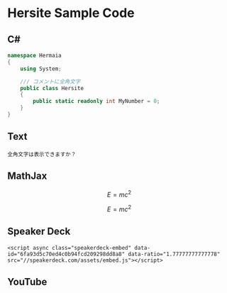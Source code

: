 # Hersite Sample Code

## C#

```csharp
namespace Hermaia
{
    using System;

    /// コメントに全角文字
    public class Hersite
    {
        public static readonly int MyNumber = 0;
    }
}
```

## Text

```text
全角文字は表示できますか？
```

## MathJax

```math
\begin{equation*}
    E = mc^2
\end{equation*}
```

```math
\begin{equation*}
    E = mc^2
\end{equation*}
```


## Speaker Deck

```embed
<script async class="speakerdeck-embed" data-id="6fa93d5c70ed4c0b94fcd209298dd8a8" data-ratio="1.77777777777778" src="//speakerdeck.com/assets/embed.js"></script>
```

## YouTube
